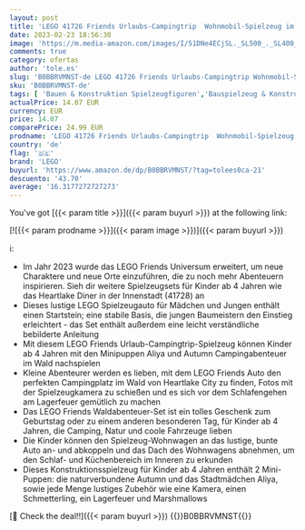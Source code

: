 ```yaml
---
layout: post
title: 'LEGO 41726 Friends Urlaubs-Campingtrip  Wohnmobil-Spielzeug im Wald mit Mini-Puppen Autumn und Aliya  Camping Spielzeugauto für Mädchen und Jungen  Charaktere 2023'
date: 2023-02-23 18:56:30
image: 'https://m.media-amazon.com/images/I/51DNe4ECjSL._SL500_._SL400_.jpg'
comments: true
category: ofertas
author: 'tole.es'
slug: 'B0BBRVMNST-de LEGO 41726 Friends Urlaubs-Campingtrip Wohnmobil-Spielzeug...'
sku: 'B0BBRVMNST-de'
tags: [ 'Bauen & Konstruktion Spielzeugfiguren','Bauspielzeug & Konstruktionsspielzeug','Spielzeug','lego','🇩🇪', ]
actualPrice: 14.07 EUR
currency: EUR
price: 14.07
comparePrice: 24.99 EUR
prodname: 'LEGO 41726 Friends Urlaubs-Campingtrip  Wohnmobil-Spielzeug im Wald mit Mini-Puppen Autumn und Aliya  Camping Spielzeugauto für Mädchen und Jungen  Charaktere 2023'
country: 'de'
flag: '🇩🇪'
brand: 'LEGO'
buyurl: 'https://www.amazon.de/dp/B0BBRVMNST/?tag=tolees0ca-21'
descuento: '43.70'
average: '16.3177272727273'
---
```


You've got [{{< param title >}}]({{< param buyurl >}}) at the following link:

[![{{< param prodname >}}]({{< param image >}})]({{< param buyurl >}})

ℹ️:

- Im Jahr 2023 wurde das LEGO Friends Universum erweitert, um neue Charaktere und neue Orte einzuführen, die zu noch mehr Abenteuern inspirieren. Sieh dir weitere Spielzeugsets für Kinder ab 4 Jahren wie das Heartlake Diner in der Innenstadt (41728) an
- Dieses lustige LEGO Spielzeugauto für Mädchen und Jungen enthält einen Startstein; eine stabile Basis, die jungen Baumeistern den Einstieg erleichtert - das Set enthält außerdem eine leicht verständliche bebilderte Anleitung
- Mit diesem LEGO Friends Urlaub-Campingtrip-Spielzeug können Kinder ab 4 Jahren mit den Minipuppen Aliya und Autumn Campingabenteuer im Wald nachspielen
- Kleine Abenteurer werden es lieben, mit dem LEGO Friends Auto den perfekten Campingplatz im Wald von Heartlake City zu finden, Fotos mit der Spielzeugkamera zu schießen und es sich vor dem Schlafengehen am Lagerfeuer gemütlich zu machen
- Das LEGO Friends Waldabenteuer-Set ist ein tolles Geschenk zum Geburtstag oder zu einem anderen besonderen Tag, für Kinder ab 4 Jahren, die Camping, Natur und coole Fahrzeuge lieben
- Die Kinder können den Spielzeug-Wohnwagen an das lustige, bunte Auto an- und abkoppeln und das Dach des Wohnwagens abnehmen, um den Schlaf- und Küchenbereich im Inneren zu erkunden
- Dieses Konstruktionsspielzeug für Kinder ab 4 Jahren enthält 2 Mini-Puppen: die naturverbundene Autumn und das Stadtmädchen Aliya, sowie jede Menge lustiges Zubehör wie eine Kamera, einen Schmetterling, ein Lagerfeuer und Marshmallows

[🛒 Check the deal!!]({{< param buyurl >}})
{{<world>}}B0BBRVMNST{{</world>}}
